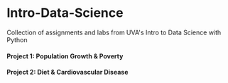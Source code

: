 # Intro-Data-Science
Collection of assignments and labs from UVA's Intro to Data Science with Python

#### Project 1: Population Growth & Poverty

#### Project 2: Diet & Cardiovascular Disease
